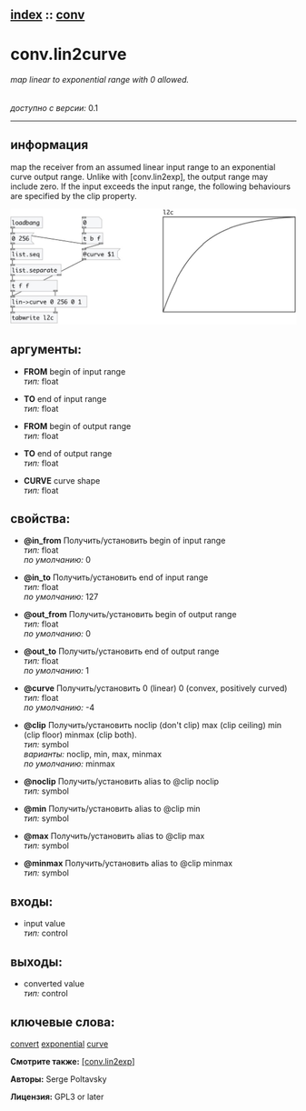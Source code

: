 [index](index.html) :: [conv](category_conv.html)
---

# conv.lin2curve

###### map linear to exponential range with 0 allowed.

*доступно с версии:* 0.1

---


## информация
map the receiver from an assumed linear input range to an exponential curve output range. Unlike with [conv.lin2exp], the output range may include zero. If the input exceeds the input range, the following behaviours are specified by the clip property.


[![example](../examples/img/conv.lin2curve.jpg)](../examples/pd/conv.lin2curve.pd)



## аргументы:

* **FROM**
begin of input range<br>
_тип:_ float<br>

* **TO**
end of input range<br>
_тип:_ float<br>

* **FROM**
begin of output range<br>
_тип:_ float<br>

* **TO**
end of output range<br>
_тип:_ float<br>

* **CURVE**
curve shape<br>
_тип:_ float<br>





## свойства:

* **@in_from** 
Получить/установить begin of input range<br>
_тип:_ float<br>
_по умолчанию:_ 0<br>

* **@in_to** 
Получить/установить end of input range<br>
_тип:_ float<br>
_по умолчанию:_ 127<br>

* **@out_from** 
Получить/установить begin of output range<br>
_тип:_ float<br>
_по умолчанию:_ 0<br>

* **@out_to** 
Получить/установить end of output range<br>
_тип:_ float<br>
_по умолчанию:_ 1<br>

* **@curve** 
Получить/установить 0 (linear) 0 (convex, positively curved)<br>
_тип:_ float<br>
_по умолчанию:_ -4<br>

* **@clip** 
Получить/установить noclip (don&#39;t clip) max (clip ceiling) min (clip floor) minmax (clip both).<br>
_тип:_ symbol<br>
_варианты:_ noclip, min, max, minmax<br>
_по умолчанию:_ minmax<br>

* **@noclip** 
Получить/установить alias to @clip noclip<br>
_тип:_ symbol<br>

* **@min** 
Получить/установить alias to @clip min<br>
_тип:_ symbol<br>

* **@max** 
Получить/установить alias to @clip max<br>
_тип:_ symbol<br>

* **@minmax** 
Получить/установить alias to @clip minmax<br>
_тип:_ symbol<br>



## входы:

* input value<br>
_тип:_ control



## выходы:

* converted value<br>
_тип:_ control



## ключевые слова:

[convert](keywords/convert.html)
[exponential](keywords/exponential.html)
[curve](keywords/curve.html)



**Смотрите также:**
[\[conv.lin2exp\]](conv.lin2exp.html)




**Авторы:** Serge Poltavsky




**Лицензия:** GPL3 or later





